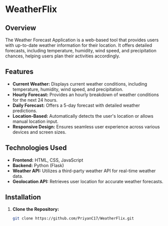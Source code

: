 # WeatherFlix
## Overview

The Weather Forecast Application is a web-based tool that provides users with up-to-date weather information for their location. It offers detailed forecasts, including temperature, humidity, wind speed, and precipitation chances, helping users plan their activities accordingly.

## Features

- **Current Weather:** Displays current weather conditions, including temperature, humidity, wind speed, and precipitation.
- **Hourly Forecast:** Provides an hourly breakdown of weather conditions for the next 24 hours.
- **Daily Forecast:** Offers a 5-day forecast with detailed weather predictions.
- **Location-Based:** Automatically detects the user's location or allows manual location input.
- **Responsive Design:** Ensures seamless user experience across various devices and screen sizes.

## Technologies Used

- **Frontend:** HTML, CSS, JavaScript
- **Backend:** Python (Flask)
- **Weather API:** Utilizes a third-party weather API for real-time weather data.
- **Geolocation API:** Retrieves user location for accurate weather forecasts.

## Installation

1. **Clone the Repository:**
   ```bash
   git clone https://github.com/PriyanC17/WeatherFlix.git
